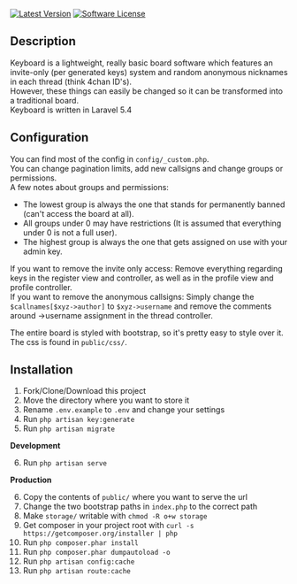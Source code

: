 [![Latest Version](https://img.shields.io/github/release/nakroma/keyboard.svg?style=flat-square)](https://github.com/nakroma/keyboard/releases)
[![Software License](https://img.shields.io/badge/license-MIT-brightgreen.svg?style=flat-square)](LICENSE.md)

## Description
Keyboard is a lightweight, really basic board software which features an invite-only (per generated keys) system and random anonymous nicknames in each thread (think 4chan ID's).  
However, these things can easily be changed so it can be transformed into a traditional board.  
Keyboard is written in Laravel 5.4

## Configuration
You can find most of the config in `config/_custom.php`.  
You can change pagination limits, add new callsigns and change groups or permissions.  
A few notes about groups and permissions:

* The lowest group is always the one that stands for permanently banned (can't access the board at all).
* All groups under 0 may have restrictions (It is assumed that everything under 0 is not a full user).
* The highest group is always the one that gets assigned on use with your admin key.  

If you want to remove the invite only access: Remove everything regarding keys in the register view and controller, as well as in the profile view and profile controller.  
If you want to remove the anonymous callsigns: Simply change the `$callnames[$xyz->author]` to `$xyz->username` and remove the comments around ->username assignment in the thread controller.

The entire board is styled with bootstrap, so it's pretty easy to style over it. The css is found in `public/css/`.

## Installation

1. Fork/Clone/Download this project
2. Move the directory where you want to store it
3. Rename `.env.example` to `.env` and change your settings
4. Run `php artisan key:generate`
5. Run `php artisan migrate`

**Development**

6. Run `php artisan serve`

**Production**

6. Copy the contents of `public/` where you want to serve the url
7. Change the two bootstrap paths in `index.php` to the correct path
8. Make `storage/` writable with `chmod -R o+w storage`
9. Get composer in your project root with `curl -s https://getcomposer.org/installer | php`
10. Run `php composer.phar install`
11. Run `php composer.phar dumpautoload -o`
12. Run `php artisan config:cache`
13. Run `php artisan route:cache`